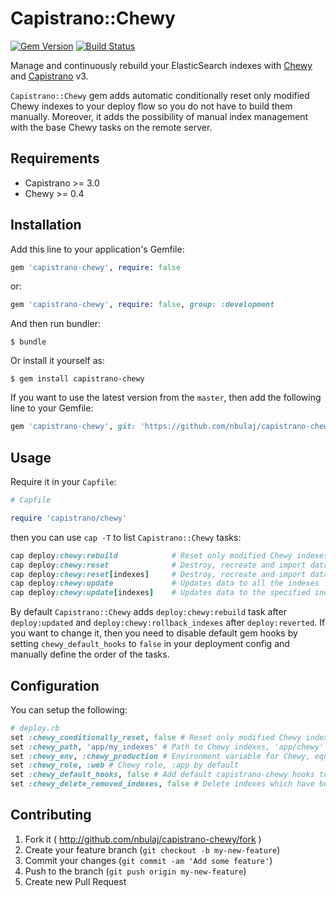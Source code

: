 # Capistrano::Chewy
[![Gem Version](https://badge.fury.io/rb/capistrano-chewy.svg)](http://badge.fury.io/rb/capistrano-chewy)
[![Build Status](https://travis-ci.org/nbulaj/capistrano-chewy.svg?branch=master)](https://travis-ci.org/nbulaj/capistrano-chewy)

Manage and continuously rebuild your ElasticSearch indexes with [Chewy](https://github.com/toptal/chewy/) and [Capistrano](https://github.com/capistrano/capistrano) v3.

`Capistrano::Chewy` gem adds automatic conditionally reset only modified Chewy indexes to your deploy flow so you do not have to build them manually.
Moreover, it adds the possibility of manual index management with the base Chewy tasks on the remote server.

## Requirements

* Capistrano >= 3.0
* Chewy >= 0.4

## Installation

Add this line to your application's Gemfile:

```ruby
gem 'capistrano-chewy', require: false
```

or:

```ruby
gem 'capistrano-chewy', require: false, group: :development
```

And then run bundler:

```
$ bundle
```

Or install it yourself as:

```
$ gem install capistrano-chewy
```

If you want to use the latest version from the `master`, then add the following line to your Gemfile:

```ruby
gem 'capistrano-chewy', git: 'https://github.com/nbulaj/capistrano-chewy.git'
```

## Usage

Require it in your `Capfile`:

```ruby
# Capfile

require 'capistrano/chewy'
```

then you can use `cap -T` to list `Capistrano::Chewy` tasks:

```ruby
cap deploy:chewy:rebuild            # Reset only modified Chewy indexes
cap deploy:chewy:reset              # Destroy, recreate and import data to all the indexes
cap deploy:chewy:reset[indexes]     # Destroy, recreate and import data to the specified indexes
cap deploy:chewy:update             # Updates data to all the indexes
cap deploy:chewy:update[indexes]    # Updates data to the specified indexes
```

By default `Capistrano::Chewy` adds `deploy:chewy:rebuild` task after `deploy:updated` and `deploy:chewy:rollback_indexes` after `deploy:reverted`.
If you want to change it, then you need to disable default gem hooks by setting `chewy_default_hooks` to `false` in your deployment config and manually define the order of the tasks.

## Configuration

You can setup the following:

```ruby
# deploy.rb
set :chewy_conditionally_reset, false # Reset only modified Chewy indexes, true by default
set :chewy_path, 'app/my_indexes' # Path to Chewy indexes, 'app/chewy' by default
set :chewy_env, :chewy_production # Environment variable for Chewy, equal to RAILS_ENV by default
set :chewy_role, :web # Chewy role, :app by default
set :chewy_default_hooks, false # Add default capistrano-chewy hooks to your deploy flow, true by default
set :chewy_delete_removed_indexes, false # Delete indexes which have been removed
```

## Contributing

1. Fork it ( http://github.com/nbulaj/capistrano-chewy/fork )
2. Create your feature branch (`git checkout -b my-new-feature`)
3. Commit your changes (`git commit -am 'Add some feature'`)
4. Push to the branch (`git push origin my-new-feature`)
5. Create new Pull Request
